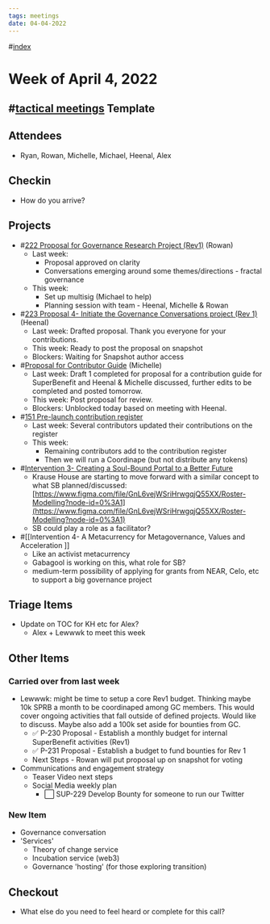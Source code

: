 ```yaml
---
tags: meetings
date: 04-04-2022
---
```

#[index](notes/general-circle/old-gc-meetings/index.md) 
# Week of April 4, 2022
## #[tactical meetings](/notes/archive/clarity/Tags/tactical%20meetings.md) Template
## Attendees
- Ryan, Rowan, Michelle, Michael, Heenal, Alex

## Checkin
- How do you arrive?

## Projects
- #[222 Proposal for Governance Research Project (Rev1)](222%20Proposal%20for%20Governance%20Research%20Project%20(Rev1)) (Rowan)
	- Last week: 
		- Proposal approved on clarity
		- Conversations emerging around some themes/directions - fractal governance 
	- This week: 
		- Set up multisig (Michael to help)
		- Planning session with team - Heenal, Michelle & Rowan
- #[223 Proposal 4- Initiate the Governance Conversations project (Rev 1)](223%20Proposal%204-%20Initiate%20the%20Governance%20Conversations%20project%20(Rev%201)) (Heenal)
	- Last week: Drafted proposal. Thank you everyone for your contributions.
	- This week: Ready to post the proposal on snapshot
	- Blockers: Waiting for Snapshot author access
- #[Proposal for Contributor Guide](Proposal%20for%20Contributor%20Guide) (Michelle)
	- Last week: Draft 1 completed for proposal for a contribution guide for SuperBenefit and Heenal & Michelle discussed, further edits to be completed and posted tomorrow. 
	- This week: Post proposal for review.
	- Blockers: Unblocked today based on meeting with Heenal.
- #[151 Pre-launch contribution register](151%20Pre-launch%20contribution%20register) 
	- Last week: Several contributors updated their contributions on the register
	- This week:
		- Remaining contributors add to the contribution register
		- Then we will run a Coordinape (but not distribute any tokens)
- #[Intervention 3- Creating a Soul-Bound Portal to a Better Future](Intervention%203-%20Creating%20a%20Soul-Bound%20Portal%20to%20a%20Better%20Future) 
	- Krause House are starting to move forward with a similar concept to what SB planned/discussed: [https://www.figma.com/file/GnL6vejWSriHrwgqjQ55XX/Roster-Modelling?node-id=0%3A1](https://www.figma.com/file/GnL6vejWSriHrwgqjQ55XX/Roster-Modelling?node-id=0%3A1) 
	- SB could play a role as a facilitator?
- #[[Intervention 4- A Metacurrency for Metagovernance, Values and Acceleration
]]
	- Like an activist metacurrency
	- Gabagool is working on this, what role for SB?
	- medium-term possibility of applying for grants from NEAR, Celo, etc to support a big governance project

## Triage Items
- Update on TOC for KH etc for Alex?
	- Alex + Lewwwk to meet this week

## Other Items
### Carried over from last week
- Lewwwk: might be time to setup a core Rev1 budget. Thinking maybe 10k SPRB a month to be coordinaped among GC members. This would cover ongoing activities that fall outside of defined projects. Would like to discuss. Maybe also add a 100k set aside for bounties from GC.
	- ✅ P-230 Proposal - Establish a monthly budget for internal SuperBenefit activities (Rev1)
	- ✅ P-231 Proposal  - Establish a budget to fund bounties for Rev 1 
	- Next Steps - Rowan will put proposal up on snapshot for voting
- Communications and engagement strategy
	- Teaser Video next steps
	- Social Media weekly plan
		- ⬜️ SUP-229 Develop Bounty for someone to run our Twitter 

### New Item
- Governance conversation
- 'Services'
	- Theory of change service
	- Incubation service (web3)
	- Governance 'hosting' (for those exploring transition)

## Checkout
- What else do you need to feel heard or complete for this call?



